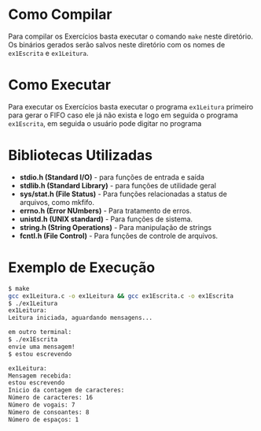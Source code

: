 # Como Compilar
Para compilar os Exercícios basta executar o comando `make` neste diretório. Os binários gerados serão salvos neste diretório com os nomes de `ex1Escrita` e `ex1Leitura`.

# Como Executar
Para executar os Exercícios basta executar o programa `ex1Leitura` primeiro para gerar o FIFO caso ele já não exista e logo em seguida o programa `ex1Escrita`, em seguida o usuário pode digitar no programa

# Bibliotecas Utilizadas
- **stdio.h (Standard I/O)** - para funções de entrada e saída
- **stdlib.h (Standard Library)** - para funções de utilidade geral
- **sys/stat.h (File Status)** - Para funções relacionadas a status de arquivos, como mkfifo.
- **errno.h (Error NUmbers)** - Para tratamento de erros.
- **unistd.h (UNIX standard)** - Para funções de sistema.
- **string.h (String Operations)** - Para manipulação de strings
- **fcntl.h (File Control)** - Para funções de controle de arquivos.

# Exemplo de Execução
```bash
$ make
gcc ex1Leitura.c -o ex1Leitura && gcc ex1Escrita.c -o ex1Escrita
$ ./ex1Leitura
ex1Leitura:
Leitura iniciada, aguardando mensagens...

em outro terminal:
$ ./ex1Escrita
envie uma mensagem!
$ estou escrevendo

ex1Leitura:
Mensagem recebida:
estou escrevendo
Inicio da contagem de caracteres:
Número de caracteres: 16
Número de vogais: 7
Número de consoantes: 8
Número de espaços: 1
```